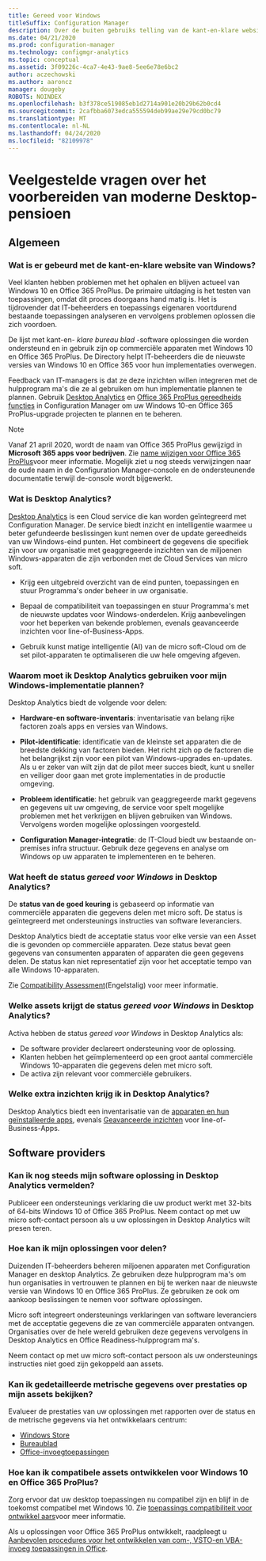 ```yaml
---
title: Gereed voor Windows
titleSuffix: Configuration Manager
description: Over de buiten gebruiks telling van de kant-en-klare website van Windows
ms.date: 04/21/2020
ms.prod: configuration-manager
ms.technology: configmgr-analytics
ms.topic: conceptual
ms.assetid: 3f09226c-4ca7-4e43-9ae8-5ee6e78e6bc2
author: aczechowski
ms.author: aaroncz
manager: dougeby
ROBOTS: NOINDEX
ms.openlocfilehash: b3f378ce519085eb1d2714a901e20b29b62b0cd4
ms.sourcegitcommit: 2cafbba6073edca555594deb99ae29e79cd0bc79
ms.translationtype: MT
ms.contentlocale: nl-NL
ms.lasthandoff: 04/24/2020
ms.locfileid: "82109978"
---
```

# <a name="ready-for-modern-desktop-retirement-faq"></a>Veelgestelde vragen over het voorbereiden van moderne Desktop-pensioen

<!-- placeholder -->

## <a name="general"></a>Algemeen

### <a name="what-happened-to-the-ready-for-windows-website"></a>Wat is er gebeurd met de kant-en-klare website van Windows?

Veel klanten hebben problemen met het ophalen en blijven actueel van Windows 10 en Office 365 ProPlus. De primaire uitdaging is het testen van toepassingen, omdat dit proces doorgaans hand matig is. Het is tijdrovender dat IT-beheerders en toepassings eigenaren voortdurend bestaande toepassingen analyseren en vervolgens problemen oplossen die zich voordoen.

De lijst met kant-en- *klare bureau blad* -software oplossingen die worden ondersteund en in gebruik zijn op commerciële apparaten met Windows 10 en Office 365 ProPlus. De Directory helpt IT-beheerders die de nieuwste versies van Windows 10 en Office 365 voor hun implementaties overwegen.

Feedback van IT-managers is dat ze deze inzichten willen integreren met de hulpprogram ma's die ze al gebruiken om hun implementatie plannen te plannen. Gebruik [Desktop Analytics](https://aka.ms/dadocs) en [Office 365 ProPlus gereedheids functies](https://docs.microsoft.com/deployoffice/readiness-tools#office-365-proplus-readiness-features-in-configuration-manager-current-branch) in Configuration Manager om uw Windows 10-en Office 365 ProPlus-upgrade projecten te plannen en te beheren. 

> [!Note]
> Vanaf 21 april 2020, wordt de naam van Office 365 ProPlus gewijzigd in **Microsoft 365 apps voor bedrijven**. Zie [name wijzigen voor Office 365 ProPlus](https://docs.microsoft.com/deployoffice/name-change)voor meer informatie. Mogelijk ziet u nog steeds verwijzingen naar de oude naam in de Configuration Manager-console en de ondersteunende documentatie terwijl de-console wordt bijgewerkt.

### <a name="what-is-desktop-analytics"></a>Wat is Desktop Analytics?

[Desktop Analytics](https://aka.ms/dadocs) is een Cloud service die kan worden geïntegreerd met Configuration Manager. De service biedt inzicht en intelligentie waarmee u beter gefundeerde beslissingen kunt nemen over de update gereedheids van uw Windows-eind punten. Het combineert de gegevens die specifiek zijn voor uw organisatie met geaggregeerde inzichten van de miljoenen Windows-apparaten die zijn verbonden met de Cloud Services van micro soft.

-    Krijg een uitgebreid overzicht van de eind punten, toepassingen en stuur Programma's onder beheer in uw organisatie.

-    Bepaal de compatibiliteit van toepassingen en stuur Programma's met de nieuwste updates voor Windows-onderdelen. Krijg aanbevelingen voor het beperken van bekende problemen, evenals geavanceerde inzichten voor line-of-Business-Apps.

-    Gebruik kunst matige intelligentie (AI) van de micro soft-Cloud om de set pilot-apparaten te optimaliseren die uw hele omgeving afgeven.

### <a name="why-should-i-use-desktop-analytics-for-my-windows-deployment-plans"></a>Waarom moet ik Desktop Analytics gebruiken voor mijn Windows-implementatie plannen?

Desktop Analytics biedt de volgende voor delen:

-    **Hardware-en software-inventaris**: inventarisatie van belang rijke factoren zoals apps en versies van Windows.

-    **Pilot-identificatie**: identificatie van de kleinste set apparaten die de breedste dekking van factoren bieden. Het richt zich op de factoren die het belangrijkst zijn voor een pilot van Windows-upgrades en-updates. Als u er zeker van wilt zijn dat de pilot meer succes biedt, kunt u sneller en veiliger door gaan met grote implementaties in de productie omgeving.

-    **Probleem identificatie**: het gebruik van geaggregeerde markt gegevens en gegevens uit uw omgeving, de service voor spelt mogelijke problemen met het verkrijgen en blijven gebruiken van Windows. Vervolgens worden mogelijke oplossingen voorgesteld.

-    **Configuration Manager-integratie**: de IT-Cloud biedt uw bestaande on-premises infra structuur. Gebruik deze gegevens en analyse om Windows op uw apparaten te implementeren en te beheren.

### <a name="what-does-the-ready-for-windows-status-mean-in-desktop-analytics"></a>Wat heeft de status *gereed voor Windows* in Desktop Analytics?

De **status van de goed keuring** is gebaseerd op informatie van commerciële apparaten die gegevens delen met micro soft. De status is geïntegreerd met ondersteunings instructies van software leveranciers.

Desktop Analytics biedt de acceptatie status voor elke versie van een Asset die is gevonden op commerciële apparaten. Deze status bevat geen gegevens van consumenten apparaten of apparaten die geen gegevens delen. De status kan niet representatief zijn voor het acceptatie tempo van alle Windows 10-apparaten.

Zie [Compatibility Assessment](compat-assessment.md)(Engelstalig) voor meer informatie.

### <a name="what-assets-get-the-ready-for-windows-status-in-desktop-analytics"></a>Welke assets krijgt de status *gereed voor Windows* in Desktop Analytics? 

Activa hebben de status *gereed voor Windows* in Desktop Analytics als:

-    De software provider declareert ondersteuning voor de oplossing.
-    Klanten hebben het geïmplementeerd op een groot aantal commerciële Windows 10-apparaten die gegevens delen met micro soft.
-    De activa zijn relevant voor commerciële gebruikers.

### <a name="what-additional-insights-do-i-get-in-desktop-analytics"></a>Welke extra inzichten krijg ik in Desktop Analytics?

Desktop Analytics biedt een inventarisatie van de [apparaten en hun geïnstalleerde apps](about-assets.md), evenals [Geavanceerde inzichten](compat-assessment.md#advanced-insights) voor line-of-Business-Apps. 

## <a name="software-providers"></a>Software providers

### <a name="can-i-still-list-my-software-solution-in-desktop-analytics"></a>Kan ik nog steeds mijn software oplossing in Desktop Analytics vermelden?

Publiceer een ondersteunings verklaring die uw product werkt met 32-bits of 64-bits Windows 10 of Office 365 ProPlus. Neem contact op met uw micro soft-contact persoon als u uw oplossingen in Desktop Analytics wilt presen teren.

### <a name="how-can-listing-my-solutions-benefit-me"></a>Hoe kan ik mijn oplossingen voor delen?

Duizenden IT-beheerders beheren miljoenen apparaten met Configuration Manager en desktop Analytics. Ze gebruiken deze hulpprogram ma's om hun organisaties in vertrouwen te plannen en bij te werken naar de nieuwste versie van Windows 10 en Office 365 ProPlus. Ze gebruiken ze ook om aankoop beslissingen te nemen voor software oplossingen.

Micro soft integreert ondersteunings verklaringen van software leveranciers met de acceptatie gegevens die ze van commerciële apparaten ontvangen. Organisaties over de hele wereld gebruiken deze gegevens vervolgens in Desktop Analytics en Office Readiness-hulpprogram ma's. 

Neem contact op met uw micro soft-contact persoon als uw ondersteunings instructies niet goed zijn gekoppeld aan assets.

### <a name="can-i-see-detailed-performance-metrics-on-my-assets"></a>Kan ik gedetailleerde metrische gegevens over prestaties op mijn assets bekijken?

Evalueer de prestaties van uw oplossingen met rapporten over de status en de metrische gegevens via het ontwikkelaars centrum: 

- [Windows Store](https://docs.microsoft.com/windows/uwp/publish/health-report)
- [Bureaublad](https://docs.microsoft.com/windows/desktop/appxpkg/windows-desktop-application-program)
- [Office-invoegtoepassingen](https://docs.microsoft.com/office/dev/store/update-unpublish-and-view-metrics) 

### <a name="how-can-i-develop-compatible-assets-for-windows-10-and-office-365-proplus"></a>Hoe kan ik compatibele assets ontwikkelen voor Windows 10 en Office 365 ProPlus?

Zorg ervoor dat uw desktop toepassingen nu compatibel zijn en blijf in de toekomst compatibel met Windows 10. Zie [toepassings compatibiliteit voor ontwikkel aars](https://developer.microsoft.com/windows/desktop/app-compatibility)voor meer informatie.

Als u oplossingen voor Office 365 ProPlus ontwikkelt, raadpleegt u [Aanbevolen procedures voor het ontwikkelen van com-, VSTO-en VBA-invoeg toepassingen in Office](https://docs.microsoft.com/visualstudio/vsto/development-best-practices-for-com-vsto-and-vba-add-ins-in-office).
